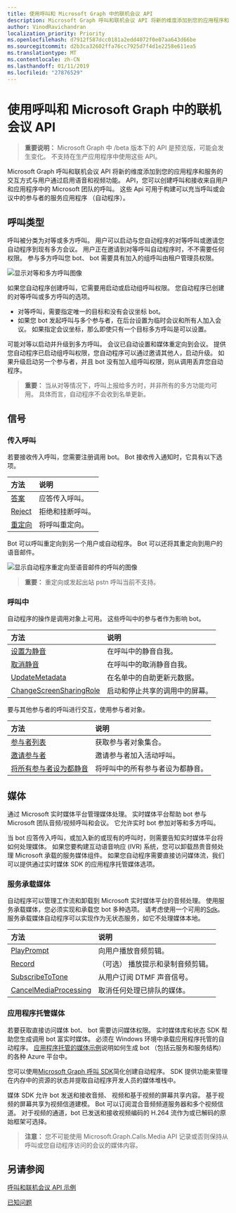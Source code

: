 ```yaml
---
title: 使用呼叫和 Microsoft Graph 中的联机会议 API
description: Microsoft Graph 呼叫和联机会议 API 将新的维度添加到您的应用程序和服务的交互方式与用户通过启用语音和视频功能。 API，您可以创建呼叫和接收来自用户和应用程序中的 Microsoft 团队的呼叫。 这些 Api 可用于构建可以充当呼叫或会议中的参与者的服务应用程序 （自动程序）。
author: VinodRavichandran
localization_priority: Priority
ms.openlocfilehash: d7912f587dcc0181a2edd4072f0e07aa643d66be
ms.sourcegitcommit: d2b3ca32602ffa76cc7925d7f4d1e2258e611ea5
ms.translationtype: MT
ms.contentlocale: zh-CN
ms.lasthandoff: 01/11/2019
ms.locfileid: "27876529"
---
```

# <a name="working-with-the-calls-and-online-meetings-api-in-microsoft-graph"></a>使用呼叫和 Microsoft Graph 中的联机会议 API

> **重要说明：** Microsoft Graph 中 /beta 版本下的 API 是预览版，可能会发生变化。 不支持在生产应用程序中使用这些 API。

Microsoft Graph 呼叫和联机会议 API 将新的维度添加到您的应用程序和服务的交互方式与用户通过启用语音和视频功能。 API，您可以创建呼叫和接收来自用户和应用程序中的 Microsoft 团队的呼叫。 这些 Api 可用于构建可以充当呼叫或会议中的参与者的服务应用程序 （自动程序）。

## <a name="call-types"></a>呼叫类型

呼叫被分类为对等或多方呼叫。 用户可以启动与您自动程序的对等呼叫或邀请您自动程序到现有多方会议。 用户正在邀请到对等呼叫自动程序时，不不需要任何权限。 参与多方呼叫您 bot、 bot 需要具有加入的组呼叫由租户管理员权限。

![显示对等和多方呼叫图像](https://cdn.graph.office.net/prod/GraphDocuments/en-us/concepts/images/call-types.png)

如果您自动程序创建呼叫，它需要用启动或启动组呼叫权限。 您自动程序已创建的对等呼叫或多方呼叫的选项。

- 对等呼叫，需要指定唯一的目标和没有会议坐标 bot。 
- 如果您 bot 发起呼叫与多个参与者，在后台设置为临时会议和所有人加入会议。 如果指定会议坐标，那么即使只有一个目标多方呼叫是可以设置。

可能对等以启动并升级到多方呼叫。 会议已自动设置和媒体重定向到会议。 提供您自动程序已启动组呼叫权限，您自动程序可以通过邀请其他人，启动升级。 如果升级启动另一个参与者，并且 bot 没有加入组呼叫权限，则从调用丢弃您自动程序。

> **重要：** 当从对等情况下，呼叫上报给多方时，并非所有的多方功能均可用。 具体而言，自动程序不会收到名单更新。

## <a name="signaling"></a>信号

### <a name="incoming-call"></a>传入呼叫

若要接收传入呼叫，您需要注册调用 bot。 Bot 接收传入通知时，它具有以下选项。

| 方法                              | 说明                                  |
|:------------------------------------|:---------------------------------------------|
| [答案](../api/call-answer.md)     | 应答传入呼叫。                    |
| [Reject](../api/call-reject.md)     | 拒绝和挂断呼叫。                  |
| [重定向](../api/call-redirect.md) | 将呼叫重定向。                           |

Bot 可以呼叫重定向到另一个用户或自动程序。 Bot 可以还将其重定向到用户的语音邮件。

![显示自动程序重定向至语音邮件的呼叫的图像](https://cdn.graph.office.net/prod/GraphDocuments/en-us/concepts/images/call-handling.png)

> **重要：** 重定向或发起出站 pstn 呼叫当前不支持。

### <a name="in-call"></a>呼叫中

自动程序的操作是调用对象上可用。 这些呼叫中的参与者作为影响 bot。

| 方法                                                            | 说明                                  |
|:------------------------------------------------------------------|:---------------------------------------------|
| [设置为静音](../api/call-mute.md)                                       | 在呼叫中的静音自我。                       |
| [取消静音](../api/call-unmute.md)                                   | 在呼叫中的取消静音自我。                     |
| [UpdateMetadata](../api/call-updatemetadata.md)                   | 在名单中的自助更新元数据。          |
| [ChangeScreenSharingRole](../api/call-changescreensharingrole.md) | 启动和停止共享的调用中的屏幕。   |

要与其他参与者的呼叫进行交互，使用参与者对象。

| 方法                                                            | 说明                                  |
|:------------------------------------------------------------------|:---------------------------------------------|
| [参与者列表](../api/call-list-participants.md)             | 获取参与者对象集合。         |
| [邀请参与者](../api/participant-invite.md)               | 邀请参与者加入活动呼叫。      |
| [将所有参与者设为都静音](../api/participant-muteall.md)            | 将呼叫中的所有参与者设为都静音。           |

## <a name="media"></a>媒体

通过 Microsoft 实时媒体平台管理媒体处理。 实时媒体平台帮助 bot 参与 Microsoft 团队音频/视频呼叫和会议。 它允许实时 bot 参加对等和多方呼叫。

当 bot 应答传入呼叫，或加入新的或现有的呼叫时，则需要告知实时媒体平台将如何处理媒体。 如果您要构建互动语音响应 (IVR) 系统，您可以卸载昂贵音频处理 Microsoft 承载的服务媒体组件。 如果您自动程序需要直接访问媒体流，我们可以提供通过实时媒体 SDK 的应用程序托管媒体选项。

### <a name="service-hosted-media"></a>服务承载媒体

自动程序可以管理工作流和卸载到 Microsoft 实时媒体平台的音频处理。 使用服务承载媒体，您必须实现和承载您 bot 多种选项。 请考虑使用一个可用的[Sdk](https://developer.microsoft.com/graph/code-samples-and-sdks)。 服务承载媒体自动程序可以实现作为无状态服务，如它不处理媒体本地。

| 方法                                                        | 说明                                             |
|:--------------------------------------------------------------|:--------------------------------------------------------|
| [PlayPrompt](../api/call-playprompt.md)                       | 向用户播放音频剪辑。                         |
| [Record](../api/call-record.md)                               | （可选） 播放提示和录制音频剪辑。      |
| [SubscribeToTone](../api/call-subscribetotone.md)             | 从用户订阅 DTMF 声音信号。                  |
| [CancelMediaProcessing](../api/call-cancelmediaprocessing.md) | 取消任何处理已排队的媒体。             |

### <a name="application-hosted-media"></a>应用程序托管媒体

若要获取直接访问媒体 bot、 bot 需要访问媒体权限。 实时媒体库和状态 SDK 帮助您生成调用 bot 富实时媒体。 必须在 Windows 环境中承载应用程序托管的自动程序。 [应用程序托管的媒体示例](https://github.com/microsoftgraph/microsoft-graph-comms-samples)说明如何生成 bot （包括云服务和服务结构） 的各种 Azure 平台中。

您可以使用[Microsoft Graph 呼叫 SDK](https://microsoftgraph.github.io/microsoft-graph-comms-samples/docs/articles/index.html)简化创建自动程序。 SDK 提供功能来管理在内存中的资源的状态并提取自动程序开发人员的媒体堆栈中。

媒体 SDK 允许 bot 发送和接收音频、 视频和基于视频的屏幕共享内容。 基于视频的屏幕共享为视频信道建模。 Bot 可以订阅混合音频频道服务器和多个视频信道。 对于视频的通道，bot 已发送和接收视频编码的 H.264 流作为或已解码的原始框架可选择。

> **注意：** 您不可能使用 Microsoft.Graph.Calls.Media API 记录或否则保持从呼叫或您自动程序访问的会议的媒体内容。

## <a name="see-also"></a>另请参阅

[呼叫和联机会议 API 示例](https://github.com/microsoftgraph/microsoft-graph-comms-samples/)

[已知问题](/graph/known-issues#calls-and-online-meetings)
